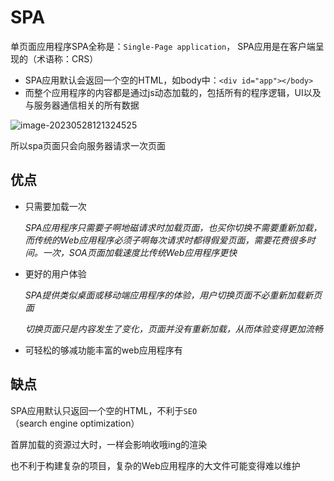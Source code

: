 # SPA

单页面应用程序SPA全称是：`Single-Page application`， SPA应用是在客户端呈现的（术语称：CRS）

- SPA应用默认会返回一个空的HTML，如body中：`<div id="app"></body>`
- 而整个应用程序的内容都是通过js动态加载的，包括所有的程序逻辑，UI以及与服务器通信相关的所有数据

![image-20230528121324525](C:\Users\86176\Desktop\SSR\images\spa)

所以spa页面只会向服务器请求一次页面



## 优点

- 只需要加载一次

  *SPA应用程序只需要子啊地磁请求时加载页面，也买你切换不需要重新加载，而传统的Web应用程序必须子啊每次请求时都得假爱页面，需要花费很多时间。一次，SOA页面加载速度比传统Web应用程序更快*

- 更好的用户体验

  *SPA提供类似桌面或移动端应用程序的体验，用户切换页面不必重新加载新页面*

  *切换页面只是内容发生了变化，页面并没有重新加载，从而体验变得更加流畅*

- 可轻松的够减功能丰富的web应用程序有



## 缺点

SPA应用默认只返回一个空的HTML，不利于`SEO`（search engine optimization）

首屏加载的资源过大时，一样会影响收哦ing的渲染

也不利于构建复杂的项目，复杂的Web应用程序的大文件可能变得难以维护



